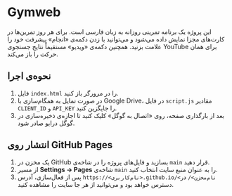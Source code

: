 # Gymweb

این پروژه یک برنامه تمرینی روزانه به زبان فارسی است. برای هر روز تمرین‌ها در کارت‌های مجزا نمایش داده می‌شود و می‌توانید با زدن دکمه‌ی «انجام» پیشرفت خود را علامت بزنید. همچنین دکمه‌ی «ویدیو» مستقیماً نتایج جستجوی YouTube برای همان حرکت را باز می‌کند.

## نحوه‌ی اجرا

1. فایل `index.html` را در مرورگر باز کنید.
2. در صورت تمایل به همگام‌سازی با Google Drive، در فایل `script.js` مقادیر `CLIENT_ID` و `API_KEY` را جایگزین کنید.
3. بعد از بارگذاری صفحه، روی «اتصال به گوگل» کلیک کنید تا اجازه‌ی ذخیره‌سازی در گوگل درایو صادر شود.

## انتشار روی GitHub Pages

1. یک مخزن در GitHub بسازید و فایل‌های پروژه را در شاخه‌ی `main` قرار دهید.
2. از مسیر **Settings → Pages** شاخه‌ی `main` را به عنوان منبع سایت انتخاب کنید.
3. پس از فعال‌سازی، آدرس `https://<نام‌کاربری>.github.io/<نام‌مخزن>/` در دسترس خواهد بود و می‌توانید از هر جا سایت را مشاهده کنید.